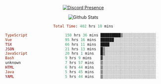 <!DOCTYPE html>
<body>
<div align="center">

  [![Discord Presence](https://lanyard.cnrad.dev/api/576097150359044106)](https://discord.com/users/576097150359044106)
  
  ![Github Stats](https://github-readme-stats.vercel.app/api?username=verycrunchy&show_icons=true&theme=radical)

<!--START_SECTION:waka-->

```ruby
Total Time: 402 hrs 10 mins

TypeScript                 150 hrs 36 mins █████████▒░░░░░░░░░░░░░░░   37.46 %
Vue                        95 hrs 16 mins  ██████░░░░░░░░░░░░░░░░░░░   23.69 %
TSX                        66 hrs 11 mins  ████░░░░░░░░░░░░░░░░░░░░░   16.46 %
JSON                       21 hrs 13 mins  █▒░░░░░░░░░░░░░░░░░░░░░░░   05.28 %
JavaScript                 20 hrs 1 mins   █▒░░░░░░░░░░░░░░░░░░░░░░░   04.98 %
Bash                       9 hrs 9 mins    ▓░░░░░░░░░░░░░░░░░░░░░░░░   02.28 %
unknown                    7 hrs 57 mins   ▒░░░░░░░░░░░░░░░░░░░░░░░░   01.98 %
HTML                       6 hrs 44 mins   ▒░░░░░░░░░░░░░░░░░░░░░░░░   01.68 %
Java                       5 hrs 45 mins   ▒░░░░░░░░░░░░░░░░░░░░░░░░   01.43 %
YAML                       5 hrs 44 mins   ▒░░░░░░░░░░░░░░░░░░░░░░░░   01.43 %
```

<!--END_SECTION:waka-->
</div>
</body>
</html>

